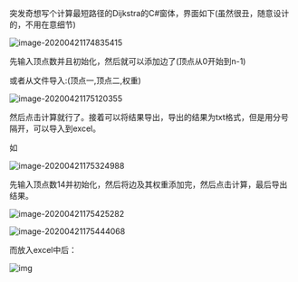 突发奇想写个计算最短路径的Dijkstra的C#窗体，界面如下(虽然很丑，随意设计的，不用在意细节)

![image-20200421174835415](C:\Users\lenovo\AppData\Roaming\Typora\typora-user-images\image-20200421174835415.png)

先输入顶点数并且初始化，然后就可以添加边了(顶点从0开始到n-1)

或者从文件导入:(顶点一,顶点二,权重)

![image-20200421175120355](C:\Users\lenovo\AppData\Roaming\Typora\typora-user-images\image-20200421175120355.png)

然后点击计算就行了。接着可以将结果导出，导出的结果为txt格式，但是用分号隔开，可以导入到excel。

如

![image-20200421175324988](C:\Users\lenovo\AppData\Roaming\Typora\typora-user-images\image-20200421175324988.png)

先输入顶点数14并初始化，然后将边及其权重添加完，然后点击计算，最后导出结果。

![image-20200421175425282](C:\Users\lenovo\AppData\Roaming\Typora\typora-user-images\image-20200421175425282.png)

![image-20200421175444068](C:\Users\lenovo\AppData\Roaming\Typora\typora-user-images\image-20200421175444068.png)

而放入excel中后：

![img](file:///E:\user\582497326\Image\C2C\9AW_O%@{CSSKRYS%T62I5MC.png)